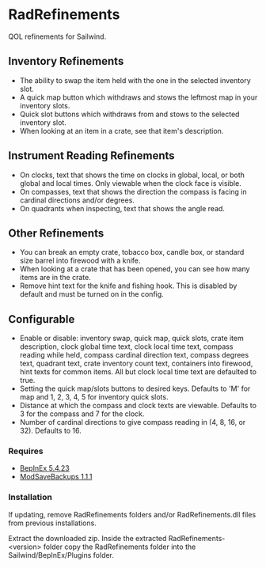 # RadRefinements

QOL refinements for Sailwind.

## Inventory Refinements

* The ability to swap the item held with the one in the selected inventory slot.
* A quick map button which withdraws and stows the leftmost map in your inventory slots.
* Quick slot buttons which withdraws from and stows to the selected inventory slot.
* When looking at an item in a crate, see that item's description.

## Instrument Reading Refinements

* On clocks, text that shows the time on clocks in global, local, or both global and local times. Only viewable when the clock face is visible. 
* On compasses, text that shows the direction the compass is facing in cardinal directions and/or degrees.
* On quadrants when inspecting, text that shows the angle read.

## Other Refinements

* You can break an empty crate, tobacco box, candle box, or standard size barrel into firewood with a knife.
* When looking at a crate that has been opened, you can see how many items are in the crate.
* Remove hint text for the knife and fishing hook. This is disabled by default and must be turned on in the config.

## Configurable

* Enable or disable: inventory swap, quick map, quick slots, crate item description, clock global time text, clock local time text, compass reading while held, compass cardinal direction text, compass degrees text, quadrant text, crate inventory count text, containers into firewood, hint texts for common items.
All but clock local time text are defaulted to true.
* Setting the quick map/slots buttons to desired keys. Defaults to 'M' for map and 1, 2, 3, 4, 5 for inventory quick slots.
* Distance at which the compass and clock texts are viewable. Defaults to 3 for the compass and 7 for the clock.
* Number of cardinal directions to give compass reading in (4, 8, 16, or 32). Defaults to 16.

### Requires

* [BepInEx 5.4.23](https://github.com/BepInEx/BepInEx/releases)
* [ModSaveBackups 1.1.1](https://thunderstore.io/c/sailwind/p/RadDude/ModSaveBackups/)

### Installation

If updating, remove RadRefinements folders and/or RadRefinements.dll files from previous installations.  

Extract the downloaded zip. Inside the extracted RadRefinements-\<version\> folder copy the RadRefinements folder into the Sailwind/BepInEx/Plugins folder.